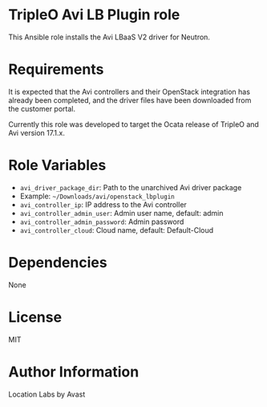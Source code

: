 # TripleO Avi LB Plugin role

This Ansible role installs the Avi LBaaS V2 driver for Neutron.

# Requirements

It is expected that the Avi controllers and their OpenStack integration has
already been completed, and the driver files have been downloaded from the
customer portal.

Currently this role was developed to target the Ocata release of TripleO and Avi
version 17.1.x.

# Role Variables

* `avi_driver_package_dir`: Path to the unarchived Avi driver package
 * Example: `~/Downloads/avi/openstack_lbplugin`
* `avi_controller_ip`: IP address to the Avi controller
* `avi_controller_admin_user`: Admin user name, default: admin
* `avi_controller_admin_password`: Admin password
* `avi_controller_cloud`: Cloud name, default: Default-Cloud

# Dependencies

None

# License

MIT

# Author Information

Location Labs by Avast

